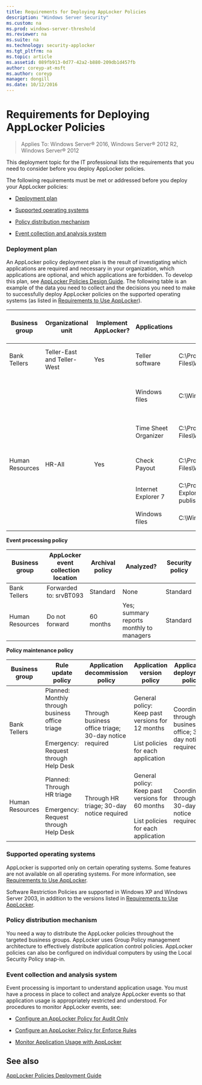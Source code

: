 ```yaml
---
title: Requirements for Deploying AppLocker Policies
description: "Windows Server Security"
ms.custom: na
ms.prod: windows-server-threshold
ms.reviewer: na
ms.suite: na
ms.technology: security-applocker
ms.tgt_pltfrm: na
ms.topic: article
ms.assetid: 089fb913-0d77-42a2-b880-209db1d457fb
author: coreyp-at-msft
ms.author: coreyp
manager: dongill
ms.date: 10/12/2016
---
```

# Requirements for Deploying AppLocker Policies

>Applies To: Windows Server&reg; 2016, Windows Server&reg; 2012 R2, Windows Server&reg; 2012

This deployment topic for the IT professional lists the requirements that you need to consider before you deploy AppLocker policies.

The following requirements must be met or addressed before you deploy your AppLocker policies:

-   [Deployment plan](#BKMK_ReqDepPlan)

-   [Supported operating systems](#BKMK_ReqSupportedOS)

-   [Policy distribution mechanism](#BKMK_ReqPolicyDistMech)

-   [Event collection and analysis system](#BKMK_ReqEventCollectionSystem)

### <a name="BKMK_ReqDepPlan"></a>Deployment plan
An AppLocker policy deployment plan is the result of investigating which applications are required and necessary in your organization, which applications are optional, and which applications are forbidden. To develop this plan, see [AppLocker Policies Design Guide](../design/AppLocker-Policies-Design-Guide.md). The following table is an example of the data you need to collect and the decisions you need to make to successfully deploy AppLocker policies on the supported operating systems (as listed in [Requirements to Use AppLocker](../get-started/Requirements-to-Use-AppLocker.md)).

|Business group|Organizational unit|Implement AppLocker?|Applications|Installation path|Use default rule or define new rule condition|Allow or deny|GPO name|Support policy|
|------------------|-----------------------|------------------------|----------------|---------------------|-------------------------------------------------|-----------------|------------|------------------|
|Bank Tellers|Teller-East and Teller-West|Yes|Teller software|C:\Program Files\Woodgrove\Teller.exe|File is signed; create a publisher condition|Allow|Tellers|Web help|
||||Windows files|C:\Windows|Create a path exception to the default rule to exclude \Windows\Temp|Allow||Help Desk|
||||Time Sheet Organizer|C:\Program Files\Woodgrove\HR\Timesheet.exe|File is not signed; create a file hash condition|Allow||Web help|
|Human Resources|HR-All|Yes|Check Payout|C:\Program Files\Woodgrove\HR\Checkcut.exe|File is signed; create a publisher condition|Allow|HR|Web help|
||||Internet Explorer 7|C:\Program Files\Internet Explorer\|File is signed; create a publisher condition|Deny||Help Desk|
||||Windows files|C:\Windows|Use the default rule for the Windows path|Allow||Help Desk|

**Event processing policy**

|Business group|AppLocker event collection location|Archival policy|Analyzed?|Security policy|
|------------------|---------------------------------------|-------------------|-------------|-------------------|
|Bank Tellers|Forwarded to: srvBT093|Standard|None|Standard|
|Human Resources|Do not forward|60 months|Yes; summary reports monthly to managers|Standard|

**Policy maintenance policy**

|Business group|Rule update policy|Application decommission policy|Application version policy|Application deployment policy|
|------------------|----------------------|-----------------------------------|------------------------------|---------------------------------|
|Bank Tellers|Planned: Monthly through business office triage<br /><br />Emergency: Request through Help Desk|Through business office triage; 30-day notice required|General policy: Keep past versions for 12 months<br /><br />List policies for each application|Coordinated through business office; 30-day notice required|
|Human Resources|Planned: Through HR triage<br /><br />Emergency: Request through Help Desk|Through HR triage; 30-day notice required|General policy: Keep past versions for 60 months<br /><br />List policies for each application|Coordinated through HR; 30-day notice required|

### <a name="BKMK_ReqSupportedOS"></a>Supported operating systems
AppLocker is supported only on certain operating systems. Some features are not available on all operating systems. For more information, see [Requirements to Use AppLocker](../get-started/Requirements-to-Use-AppLocker.md).

Software Restriction Policies are supported in Windows XP and Windows Server 2003, in addition to the versions listed in [Requirements to Use AppLocker](../get-started/Requirements-to-Use-AppLocker.md).

### <a name="BKMK_ReqPolicyDistMech"></a>Policy distribution mechanism
You need a way to distribute the AppLocker policies throughout the targeted business groups. AppLocker uses Group Policy management architecture to effectively distribute application control policies. AppLocker policies can also be configured on individual computers by using the Local Security Policy snap-in.

### <a name="BKMK_ReqEventCollectionSystem"></a>Event collection and analysis system
Event processing is important to understand application usage. You must have a process in place to collect and analyze AppLocker events so that application usage is appropriately restricted and understood. For procedures to monitor AppLocker events, see:

-   [Configure an AppLocker Policy for Audit Only](../manage/policies/Configure-an-AppLocker-Policy-for-Audit-Only.md)

-   [Configure an AppLocker Policy for Enforce Rules](../manage/policies/Configure-an-AppLocker-Policy-for-Enforce-Rules.md)

-   [Monitor Application Usage with AppLocker](../manage/Monitor-Application-Usage-with-AppLocker.md)

## See also
[AppLocker Policies Deployment Guide](AppLocker-Policies-Deployment-Guide.md)


